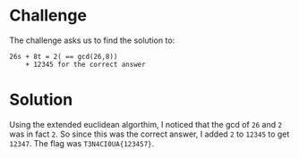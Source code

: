 # Challenge
The challenge asks us to find the solution to:
````
26s + 8t = 2( == gcd(26,8))
    + 12345 for the correct answer
````

# Solution
Using the extended euclidean algorthim, I noticed that the gcd of `26` and `2` was in fact `2`. So since this was the correct answer, I added `2` to `12345` to get `12347`. The flag was `T3N4CI0UA{123457}`. 